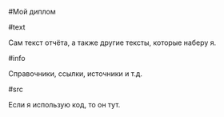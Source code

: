 #Мой диплом

#text

Сам текст отчёта, а также другие тексты, которые наберу я.

#info

Справочники, ссылки, источники и т.д.

#src

Если я использую код, то он тут.
